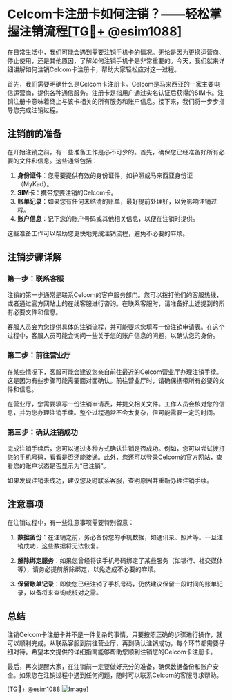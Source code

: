 # Celcom卡注册卡如何注销？——轻松掌握注销流程[[TG💪+ @esim1088](https://t.me/s/esim1088)]

在日常生活中，我们可能会遇到需要注销手机卡的情况。无论是因为更换运营商、停止使用，还是其他原因，了解如何注销手机卡是非常重要的。今天，我们就来详细讲解如何注销Celcom卡注册卡，帮助大家轻松应对这一过程。

首先，我们需要明确什么是Celcom卡注册卡。Celcom是马来西亚的一家主要电信运营商，提供各种通信服务。注册卡是指用户通过实名认证后获得的SIM卡。注销注册卡意味着终止与该卡相关的所有服务和账户信息。接下来，我们将一步步指导您完成注销过程。

## 注销前的准备

在开始注销之前，有一些准备工作是必不可少的。首先，确保您已经准备好所有必要的文件和信息。这些通常包括：

1. **身份证件**：您需要提供有效的身份证件，如护照或马来西亚身份证（MyKad）。
2. **SIM卡**：携带您要注销的Celcom卡。
3. **账单记录**：如果您有任何未结清的账单，最好提前处理好，以免影响注销过程。
4. **账户信息**：记下您的账户号码或其他相关信息，以便在注销时提供。

这些准备工作可以帮助您更快地完成注销流程，避免不必要的麻烦。

## 注销步骤详解

### 第一步：联系客服

注销的第一步通常是联系Celcom的客户服务部门。您可以拨打他们的客服热线，或者通过官方网站上的在线客服进行咨询。在联系客服时，请准备好上述提到的所有必要文件和信息。

客服人员会为您提供具体的注销流程，并可能要求您填写一份注销申请表。在这个过程中，客服人员可能会询问一些关于您的账户信息的问题，以确认您的身份。

### 第二步：前往营业厅

在某些情况下，客服可能会建议您亲自前往最近的Celcom营业厅办理注销手续。这是因为有些步骤可能需要面对面确认。前往营业厅时，请确保携带所有必要的文件和信息。

在营业厅，您需要填写一份注销申请表，并提交相关文件。工作人员会核对您的信息，并为您办理注销手续。整个过程通常不会太复杂，但可能需要一定的时间。

### 第三步：确认注销成功

完成注销手续后，您可以通过多种方式确认注销是否成功。例如，您可以尝试拨打您的手机号码，看看是否还能接通。此外，您还可以登录Celcom的官方网站，查看您的账户状态是否显示为“已注销”。

如果发现注销未成功，建议您及时联系客服，查明原因并重新办理注销手续。

## 注意事项

在注销过程中，有一些注意事项需要特别留意：

1. **数据备份**：在注销之前，务必备份您的手机数据，如通讯录、照片等。一旦注销成功，这些数据将无法恢复。
   
2. **解除绑定服务**：如果您曾经将该手机号码绑定了某些服务（如银行、社交媒体等），请务必提前解除绑定，以免造成不必要的麻烦。

3. **保留账单记录**：即使您已经注销了手机号码，仍然建议保留一段时间的账单记录，以备将来查询或核对之需。

## 总结

注销Celcom卡注册卡并不是一件复杂的事情，只要按照正确的步骤进行操作，就可以顺利完成。从联系客服到前往营业厅，再到确认注销成功，每个环节都需要仔细对待。希望本文提供的详细指南能够帮助您顺利注销您的Celcom卡注册卡。

最后，再次提醒大家，在注销前一定要做好充分的准备，确保数据备份和账户安全。如果您在注销过程中遇到任何问题，随时可以联系Celcom的客服寻求帮助。

[[TG💪+ @esim1088](https://t.me/s/esim1088) ![Image](https://i.postimg.cc/4NQfJmqS/Snipaste-2025-05-13-00-14-12.png)]